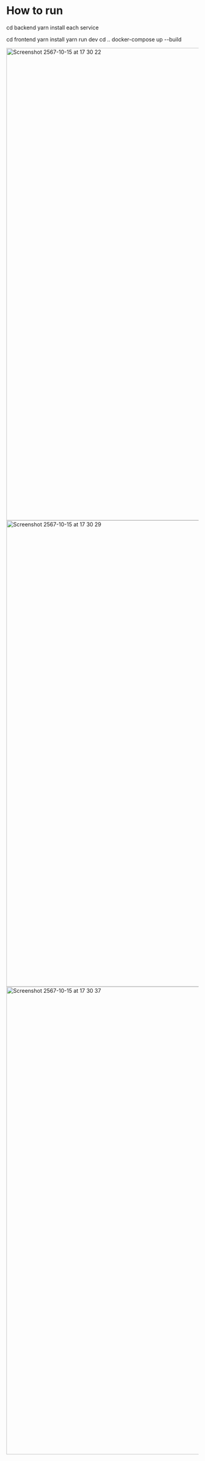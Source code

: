 # How to run
cd backend
yarn install each service

cd frontend
yarn install
yarn run dev
cd ..
docker-compose up --build


<img width="1238" alt="Screenshot 2567-10-15 at 17 30 22" src="https://github.com/user-attachments/assets/e2e91679-f12e-473d-a30b-4145da79c78f">

<img width="1222" alt="Screenshot 2567-10-15 at 17 30 29" src="https://github.com/user-attachments/assets/c7bf9f58-811b-4a4a-aa36-cd581fddcf63">

<img width="1226" alt="Screenshot 2567-10-15 at 17 30 37" src="https://github.com/user-attachments/assets/6cd96ca9-7458-4210-a371-e99525d411ea">
